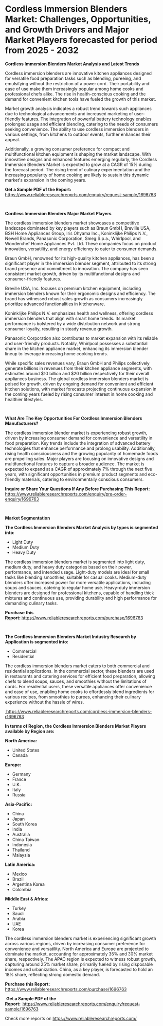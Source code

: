 <p><h1>Cordless Immersion Blenders Market: Challenges, Opportunities, and Growth Drivers and Major Market Players forecasted for period from 2025 - 2032</h1></p><p><strong>Cordless Immersion Blenders Market Analysis and Latest Trends</strong></p>
<p><p>Cordless immersion blenders are innovative kitchen appliances designed for versatile food preparation tasks such as blending, pureeing, and emulsifying without the restriction of a power cord. Their portability and ease of use make them increasingly popular among home cooks and professional chefs alike. The rise in health-conscious cooking and the demand for convenient kitchen tools have fueled the growth of this market.</p><p>Market growth analysis indicates a robust trend towards such appliances due to technological advancements and increased marketing of user-friendly features. The integration of powerful battery technology enables prolonged usage and efficient blending, catering to the needs of consumers seeking convenience. The ability to use cordless immersion blenders in various settings, from kitchens to outdoor events, further enhances their appeal.</p><p>Additionally, a growing consumer preference for compact and multifunctional kitchen equipment is shaping the market landscape. With innovative designs and enhanced features emerging regularly, the Cordless Immersion Blenders Market is expected to grow at a CAGR of 15% during the forecast period. The rising trend of culinary experimentation and the increasing popularity of home cooking are likely to sustain this dynamic market's expansion in the coming years.</p></p>
<p><strong>Get a Sample PDF of the Report:&nbsp;</strong> <a href="https://www.reliableresearchreports.com/enquiry/request-sample/1696763?utm_campaign=3250&utm_medium=2&utm_source=Github&utm_content=ia&utm_term=27032025&utm_id=cordless-immersion-blenders">https://www.reliableresearchreports.com/enquiry/request-sample/1696763</a></p>
<p>&nbsp;</p>
<p><strong>Cordless Immersion Blenders Major Market Players</strong></p>
<p><p>The cordless immersion blenders market showcases a competitive landscape dominated by key players such as Braun GmbH, Breville USA, BSH Home Appliances Group, Iris Ohyama Inc., Koninklijke Philips N.V., Newell Brands, Panasonic Corporation, Smeg S.p.a., Whirlpool, and Wonderchef Home Appliances Pvt. Ltd. These companies focus on product innovation, versatility, and energy efficiency to cater to consumer demands.</p><p>Braun GmbH, renowned for its high-quality kitchen appliances, has been a significant player in the immersion blender segment, attributed to its strong brand presence and commitment to innovation. The company has seen consistent market growth, driven by its multifunctional designs and consumer-friendly features.</p><p>Breville USA, Inc. focuses on premium kitchen equipment, including immersion blenders known for their ergonomic designs and efficiency. The brand has witnessed robust sales growth as consumers increasingly prioritize advanced functionalities in kitchenware.</p><p>Koninklijke Philips N.V. emphasizes health and wellness, offering cordless immersion blenders that align with smart home trends. Its market performance is bolstered by a wide distribution network and strong consumer loyalty, resulting in steady revenue growth.</p><p>Panasonic Corporation also contributes to market expansion with its reliable and user-friendly products. Notably, Whirlpool possesses a substantial share in the kitchen appliance market, enhancing its immersion blender lineup to leverage increasing home cooking trends.</p><p>While specific sales revenues vary, Braun GmbH and Philips collectively generate billions in revenues from their kitchen appliance segments, with estimates around $10 billion and $20 billion respectively for their overall appliances business. The global cordless immersion blenders market is poised for growth, driven by ongoing demand for convenient and efficient kitchen solutions, with market forecasts projecting continuous expansion in the coming years fueled by rising consumer interest in home cooking and healthier lifestyles.</p></p>
<p>&nbsp;</p>
<p><strong>What Are The Key Opportunities For Cordless Immersion Blenders Manufacturers?</strong></p>
<p><p>The cordless immersion blender market is experiencing robust growth, driven by increasing consumer demand for convenience and versatility in food preparation. Key trends include the integration of advanced battery technologies that enhance performance and prolong usability. Additionally, rising health consciousness and the growing popularity of homemade foods are propelling sales. Major players are focusing on innovative designs and multifunctional features to capture a broader audience. The market is expected to expand at a CAGR of approximately 7% through the next five years, with significant opportunities in premium product segments and eco-friendly materials, catering to environmentally conscious consumers.</p></p>
<p><strong>Inquire or Share Your Questions If Any Before Purchasing This Report:</strong> <a href="https://www.reliableresearchreports.com/enquiry/pre-order-enquiry/1696763?utm_campaign=3250&utm_medium=2&utm_source=Github&utm_content=ia&utm_term=27032025&utm_id=cordless-immersion-blenders">https://www.reliableresearchreports.com/enquiry/pre-order-enquiry/1696763</a></p>
<p>&nbsp;</p>
<p><strong>Market Segmentation</strong></p>
<p><strong>The Cordless Immersion Blenders Market Analysis by types is segmented into:</strong></p>
<p><ul><li>Light Duty</li><li>Medium Duty</li><li>Heavy Duty</li></ul></p>
<p><p>The cordless immersion blenders market is segmented into light duty, medium duty, and heavy duty categories based on their power, performance, and intended usage. Light-duty models are ideal for small tasks like blending smoothies, suitable for casual cooks. Medium-duty blenders offer increased power for more versatile applications, including soups and sauces, catering to regular home use. Heavy-duty immersion blenders are designed for professional kitchens, capable of handling thick mixtures and continuous use, providing durability and high performance for demanding culinary tasks.</p></p>
<p><strong>Purchase this Report:&nbsp;</strong><a href="https://www.reliableresearchreports.com/purchase/1696763?utm_campaign=3250&utm_medium=2&utm_source=Github&utm_content=ia&utm_term=27032025&utm_id=cordless-immersion-blenders">https://www.reliableresearchreports.com/purchase/1696763</a></p>
<p>&nbsp;</p>
<p><strong>The Cordless Immersion Blenders Market Industry Research by Application is segmented into:</strong></p>
<p><ul><li>Commercial</li><li>Residential</li></ul></p>
<p><p>The cordless immersion blenders market caters to both commercial and residential applications. In the commercial sector, these blenders are used in restaurants and catering services for efficient food preparation, allowing chefs to blend soups, sauces, and smoothies without the limitations of cords. For residential users, these versatile appliances offer convenience and ease of use, enabling home cooks to effortlessly blend ingredients for various recipes, from smoothies to purees, enhancing their culinary experience without the hassle of wires.</p></p>
<p><a href="https://www.reliableresearchreports.com/cordless-immersion-blenders-r1696763?utm_campaign=3250&utm_medium=2&utm_source=Github&utm_content=ia&utm_term=27032025&utm_id=cordless-immersion-blenders">&nbsp;https://www.reliableresearchreports.com/cordless-immersion-blenders-r1696763</a></p>
<p><strong>In terms of Region, the Cordless Immersion Blenders Market Players available by Region are:</strong></p>
<p>
    <p> <strong> North America: </strong>
        <ul>
            <li>United States</li>
            <li>Canada</li>
        </ul>
        </p> 
    <p> <strong> Europe: </strong>
        <ul>
            <li>Germany</li>
            <li>France</li>
            <li>U.K.</li>
            <li>Italy</li>
            <li>Russia</li>
        </ul>
        </p> 
    <p> <strong> Asia-Pacific: </strong>
        <ul>
            <li>China</li>
            <li>Japan</li>
            <li>South Korea</li>
            <li>India</li>
            <li>Australia</li>
            <li>China Taiwan</li>
            <li>Indonesia</li>
            <li>Thailand</li>
            <li>Malaysia</li>
        </ul>
        </p> 
    <p> <strong> Latin America: </strong>
        <ul>
            <li>Mexico</li>
            <li>Brazil</li>
            <li>Argentina Korea</li>
            <li>Colombia</li>
        </ul>
        </p> 
    <p> <strong> Middle East & Africa: </strong>
        <ul>
            <li>Turkey</li>
            <li>Saudi</li>
            <li>Arabia</li>
            <li>UAE</li>
            <li>Korea</li>
        </ul>
    </p>
    </p>
<p><p>The cordless immersion blenders market is experiencing significant growth across various regions, driven by increasing consumer preference for convenience and versatility. North America and Europe are projected to dominate the market, accounting for approximately 35% and 30% market share, respectively. The APAC region is expected to witness robust growth, capturing around 25% market share, primarily fueled by rising disposable incomes and urbanization. China, as a key player, is forecasted to hold an 18% share, reflecting strong domestic demand.</p></p>
<p><strong>Purchase this Report: </strong><a href="https://www.reliableresearchreports.com/purchase/1696763?utm_campaign=3250&utm_medium=2&utm_source=Github&utm_content=ia&utm_term=27032025&utm_id=cordless-immersion-blenders">https://www.reliableresearchreports.com/purchase/1696763</a></p>
<p>&nbsp;<strong>Get a Sample PDF of the Report:&nbsp;&nbsp;</strong><a href="https://www.reliableresearchreports.com/enquiry/request-sample/1696763?utm_campaign=3250&utm_medium=2&utm_source=Github&utm_content=ia&utm_term=27032025&utm_id=cordless-immersion-blenders">https://www.reliableresearchreports.com/enquiry/request-sample/1696763</a></p>
<p><strong></strong></p>
<p>Check more reports on <a href="https://www.reliableresearchreports.com/?utm_campaign=3250&utm_medium=2&utm_source=Github&utm_content=ia&utm_term=27032025&utm_id=cordless-immersion-blenders">https://www.reliableresearchreports.com/</a></p>